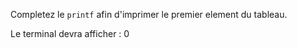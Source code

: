 Completez le `printf` afin d'imprimer le premier element du tableau.

Le terminal devra afficher :
	0